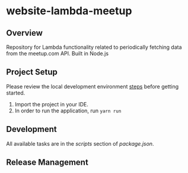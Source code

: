 # website-lambda-meetup

## Overview
Repository for Lambda functionality related to periodically fetching data from the meetup.com API.  Built in Node.js

## Project Setup

Please review the local development environment [steps](https://github.com/ProvidenceGeeks/website-docs/wiki/Onboarding-Guide#lambda) before getting started.

1. Import the project in your IDE.
2. In order to run the application, run `yarn run`



## Development

All available tasks are in the *scripts* section of *package.json*.

## Release Management
